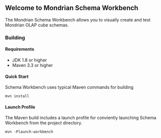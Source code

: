 ## Welcome to Mondrian Schema Workbench
The Mondrian Schema Workbench allows you to visually create and test Mondrian
OLAP cube schemas.
### Building
#### Requirements
* JDK 1.8 or higher
* Maven 3.3 or higher

#### Quick Start
Schema Workbench uses typical Maven commands for building
```
mvn install
```

#### Launch Profile
The Maven build includes a launch profile for conviently launching Schema Workbench from the project directory.

```
mvn -Plaunch-workbench
```
